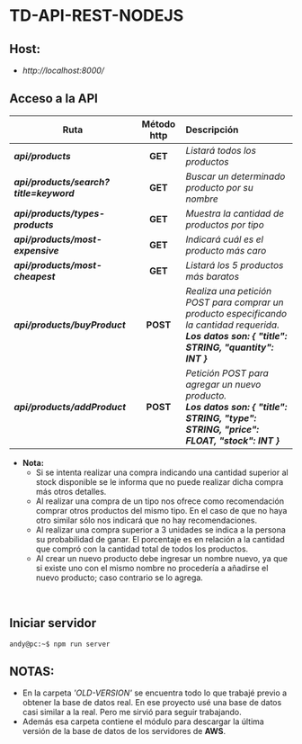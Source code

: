 

# TD-API-REST-NODEJS 

## Host:
- *http://localhost:8000/*

## Acceso a la API
| Ruta 	                                 |  Método http  |  Descripción  |
|----------------------------------------|:-------------:|:-------------|
| ***api/products*** |   **GET**     | _Listará todos los productos_ |
| ***api/products/search?title=keyword*** |  **GET** | _Buscar un determinado producto por su nombre_ |
| ***api/products/types-products*** |  **GET** | _Muestra la cantidad de productos por tipo_ |
| ***api/products/most-expensive*** |  **GET** | _Indicará cuál es el producto más caro_ |
| ***api/products/most-cheapest*** |  **GET** | _Listará los 5 productos más baratos_ |
| ***api/products/buyProduct*** |  **POST** | _Realiza una petición POST para comprar un producto especificando la cantidad 						      requerida. <br> **Los datos son: { "title": STRING, "quantity": INT }**_ |
| ***api/products/addProduct*** |  **POST** | _Petición POST para agregar un nuevo producto. <br> **Los datos son: { "title": STRING, "type": STRING, "price": FLOAT, "stock": INT }**_|

* **Nota:**
	- Si se intenta realizar una compra indicando una cantidad superior al stock disponible se le informa que no puede realizar dicha compra más otros detalles.
	- Al realizar una compra de un tipo nos ofrece como recomendación comprar otros productos del mismo tipo. En el caso de que no haya otro similar sólo nos indicará que no hay recomendaciones. 
	- Al realizar una compra superior a 3 unidades se indica a la persona su probabilidad de ganar. El porcentaje es en relación a la cantidad que compró con la cantidad total de todos los productos.
	- Al crear un nuevo producto debe ingresar un nombre nuevo, ya que si existe uno con el mismo nombre no procedería a añadirse el nuevo producto; caso contrario se lo agrega.

<br>


## **Iniciar servidor**
```console
andy@pc:~$ npm run server
```

## **NOTAS:**
- En la carpeta _'OLD-VERSION'_ se encuentra todo lo que trabajé previo a obtener la base de datos real. En ese proyecto usé una base de datos casi similar a la real. Pero me sirvió para seguir trabajando. 
- Además esa carpeta contiene el módulo para descargar la última versión de la base de datos de los servidores de **AWS**.


